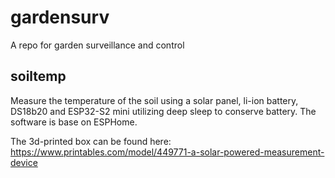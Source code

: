# gardensurv
A repo for garden surveillance and control

## soiltemp

Measure the temperature of the soil using a solar panel, li-ion battery, DS18b20 and ESP32-S2 mini utilizing deep sleep to conserve battery. The software is base on ESPHome.

The 3d-printed box can be found here: https://www.printables.com/model/449771-a-solar-powered-measurement-device
